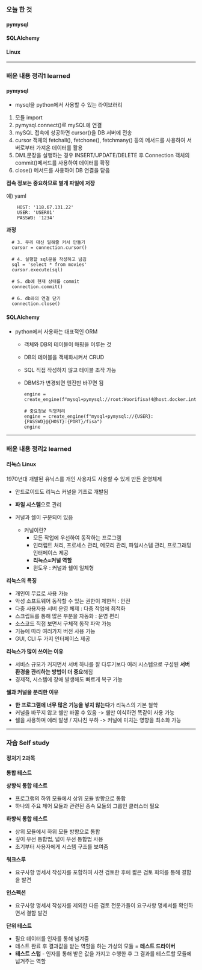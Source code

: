 
### 오늘 한 것

#### pymysql

#### SQLAlchemy

#### Linux

  
***

### 배운 내용 정리1 learned

#### pymysql

- mysql을 python에서 사용할 수 있는 라이브러리

1) 모듈 import
2) pymysql.connect()로 mySQL에 연결
3) mySQL 접속에 성공하면 cursor()을 DB 서버에 전송
4) cursor 객체의 fetchall(), fetchone(), fetchmany() 등의 메서드를 사용하여 서버로부터 가져온 데이터를 활용
5) DML문장을 실행하는 경우 INSERT/UPDATE/DELETE 후 Connection 객체의 commit()메서드를 사용하여 데이터를 확정
6) close() 메서드를 사용하여 DB 연결을 닫음

**접속 정보는 중요하므로 별개 파일에 저장**

예) yaml

        HOST: '118.67.131.22'
        USER: 'USER01'
        PASSWD: '1234'

**과정**

      # 3. 우리 대신 일해줄 커서 만들기
      cursor = connection.cursor()
      
      # 4. 실행할 sql문을 작성하고 넘김
      sql = 'select * from movies'
      cursor.execute(sql)
      
      # 5. db에 현재 상태를 commit
      connection.commit()
      
      # 6. db와의 연결 닫기
      connection.close()



#### SQLAlchemy
- python에서 사용하는 대표적인 ORM
    - 객체와 DB의 테이블이 매핑을 이루는 것
    - DB의 테이블을 객체화시켜서 CRUD
    - SQL 직접 작성하지 않고 테이블 조작 가능
    - DBMS가 변경되면 엔진만 바꾸면 됨

          engine = create_engine(f"mysql+pymysql://root:Woorifisa!4@host.docker.internal:3306/fisa")  
    
          # 중요정보 익명처리
          engine = create_engine(f"mysql+pymysql://{USER}:{PASSWD}@{HOST}:{PORT}/fisa")
          engine



***


### 배운 내용 정리2 learned

#### 리눅스 Linux 

1970년대 개발된 유닉스를 개인 사용자도 사용할 수 있게 만든 운영체제

- 안드로이드도 리눅스 커널을 기초로 개발됨
- **파일 시스템**으로 관리
- 커널과 쉘이 구분되어 있음

    - 커널이란?
        - 모든 작업에 우선하여 동작하는 프로그램
        - 인터럽트 처리, 프로세스 관리, 메모리 관리, 파일시스템 관리, 프로그래밍 인터페이스 제공
        - **리눅스=커널 역할**
        - 윈도우 : 커널과 쉘이 일체형

**리눅스의 특징**

- 개인이 무료로 사용 가능
- 악성 소프트웨어 동작할 수 있는 권한이 제한적 : 안전
- 다중 사용자용 서버 운영 체제 : 다중 작업에 최적화
- 스크립트를 통해 많은 부분을 자동화 : 운영 편리
- 소스코드 직접 보면서 구체적 동작 파악 가능
- 기능에 따라 여러가지 버전 사용 가능
- GUI, CLI 두 가지 인터페이스 제공


**리눅스가 많이 쓰이는 이유**
- 서비스 규모가 커지면서 서버 하나를 잘 다루기보다 여러 시스템으로 구성된 **서버 환경을 관리하는 방법이 더 중요**해짐
- 경제적, 시스템에 장애 발생해도 빠르게 복구 가능

**쉘과 커널을 분리한 이유**

- **한 프로그램에 너무 많은 기능을 넣지 않는다**가 리눅스의 기본 철학
- 커널을 바꾸지 않고 쉘만 바꿀 수 있음 -> 쉘만 이식하면 똑같이 사용 가능
- 쉘을 사용하며 에러 발생 / 지나친 부하 -> 커널에 미치는 영향을 최소화 가능


***

### 자습 Self study

#### 정처기 2과목

**통합 테스트**

**상향식 통합 테스트**

- 프로그램의 하위 모듈에서 상위 모듈 방향으로 통합
- 하나의 주요 제어 모듈과 관련된 종속 모듈의 그룹인 클러스터 필요

**하향식 통합 테스트**

- 상위 모듈에서 하위 모듈 방향으로 통합
- 깊이 우선 통합법, 넓이 우선 통합법 사용
- 초기부터 사용자에게 시스템 구조를 보여줌


**워크스루**

- 요구사항 명세서 작성자를 포함하여 사전 검토한 후에 짧은 검토 회의를 통해 결함을 발견

**인스펙션**

- 요구사항 명세서 작성자를 제외한 다른 검토 전문가들이 요구사항 명세서를 확인하면서 결함 발견

**단위 테스트**

- 필요 데이터를 인자를 통해 넘겨줌
- 테스트 완료 후 결과값을 받는 역할을 하는 가상의 모듈 = **테스트 드라이버**
- **테스트 스텁** - 인자를 통해 받은 값을 가지고 수행한 후 그 결과를 테스트할 모듈에 넘겨주는 역할

  
